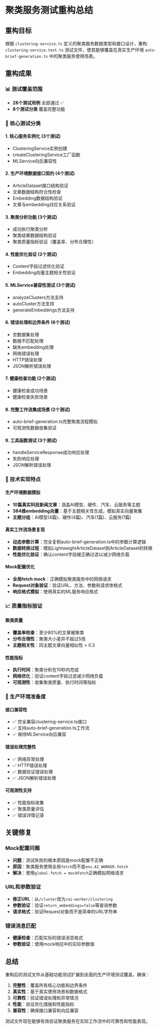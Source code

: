 # 聚类服务测试重构总结

## 重构目标
根据 `clustering-service.ts` 定义的聚类服务数据类型和接口设计，重构 `clustering-service.test.ts` 测试文件，使其能够覆盖在真实生产环境 `auto-brief-generation.ts` 中的聚类服务使用场景。

## 重构成果

### 📊 测试覆盖范围
- **28个测试用例** 全部通过 ✅
- **8个测试分类** 覆盖完整功能

### 🎯 核心测试分类

#### 1. 核心服务实例化 (3个测试)
- ClusteringService实例创建
- createClusteringService工厂函数
- MLService向后兼容性

#### 2. 生产环境数据接口契约 (4个测试)
- ArticleDataset接口结构验证
- 文章数据结构符合性检查
- Embedding数据结构验证
- 文章与embedding对应关系验证

#### 3. 聚类分析功能 (3个测试)
- 成功执行聚类分析
- 聚类结果数据结构验证
- 聚类质量指标验证（覆盖率、分布合理性）

#### 4. 性能优化验证 (2个测试)
- Content字段过滤优化验证
- Embedding向量主题相关性验证

#### 5. MLService兼容性测试 (3个测试)
- analyzeClusters方法支持
- autoCluster方法支持
- generateEmbeddings方法支持

#### 6. 错误处理和边界条件 (6个测试)
- 空数据集处理
- 数据不匹配处理
- 缺失embedding处理
- 网络错误处理
- HTTP错误处理
- JSON解析错误处理

#### 7. 健康检查功能 (2个测试)
- 健康检查成功场景
- 健康检查失败场景

#### 8. 完整工作流集成场景 (2个测试)
- auto-brief-generation.ts完整聚类流程模拟
- 可观测性数据收集验证

#### 9. 工具函数测试 (3个测试)
- handleServiceResponse成功响应处理
- 失败响应处理
- JSON解析错误处理

### 🔧 技术实现特点

#### 生产环境数据模拟
- **10篇真实科技新闻文章**：涵盖AI模型、硬件、汽车、云服务等主题
- **384维embedding向量**：基于主题相关性生成，模拟真实向量聚集
- **主题分组**：AI模型(4篇)、硬件(4篇)、汽车(1篇)、云服务(1篇)

#### 真实工作流场景复现
- **动态参数计算**：完全复制auto-brief-generation.ts中的参数计算逻辑
- **数据转换过程**：模拟LightweightArticleDataset到ArticleDataset的转换
- **性能优化验证**：确认content字段被正确过滤以减少网络负载

#### Mock配置优化
- **全局fetch mock**：正确模拟聚类服务中的网络请求
- **Request对象验证**：验证URL、方法、参数和请求体格式
- **响应格式模拟**：使用真实的ML服务响应格式

### 📈 质量指标验证

#### 聚类质量
- **覆盖率检查**：至少80%的文章被聚类
- **分布合理性**：聚类大小差异不超过5倍
- **主题相关性**：同主题文章向量相似性 > 0.3

#### 性能指标
- **执行时间**：聚类分析在10秒内完成
- **网络优化**：验证content字段过滤减少网络负载
- **可观测性**：收集聚类质量、执行时间等指标

### 🚀 生产环境准备度

#### 接口兼容性
- ✅ 完全兼容clustering-service.ts接口
- ✅ 支持auto-brief-generation.ts工作流
- ✅ 保持MLService向后兼容

#### 错误处理完整性
- ✅ 网络异常处理
- ✅ HTTP错误处理
- ✅ 数据验证错误处理
- ✅ JSON解析错误处理

#### 可观测性支持
- ✅ 性能指标收集
- ✅ 聚类质量评估
- ✅ 错误详情记录

## 关键修复

### Mock配置问题
- **问题**：测试失败的根本原因是mock配置不正确
- **原因**：聚类服务使用全局`fetch`而不是`env.AI_WORKER.fetch`
- **解决**：使用`global.fetch = mockFetch`正确模拟网络请求

### URL和参数验证
- **修正URL**：从`/cluster`改为`/ai-worker/clustering`
- **参数验证**：验证`return_embeddings=false`等查询参数
- **请求格式**：验证Request对象而不是简单的URL字符串

### 错误消息匹配
- **健康检查**：匹配实际的错误消息格式
- **参数验证**：使用mock响应中的实际参数值

## 总结

重构后的测试文件从基础功能测试扩展到全面的生产环境测试覆盖，确保：

1. **完整性**：覆盖所有核心功能和边界条件
2. **真实性**：基于真实使用场景和数据格式
3. **可靠性**：验证错误处理和异常情况
4. **性能**：验证优化措施和性能指标
5. **兼容性**：确保接口兼容和向后兼容

测试文件现在能够有效验证聚类服务在实际工作流中的可靠性和性能表现。 